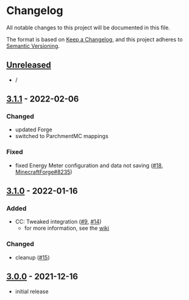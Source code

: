 # Changelog

All notable changes to this project will be documented in this file.

The format is based on [Keep a Changelog],
and this project adheres to [Semantic Versioning].

## [Unreleased]
- /


## [3.1.1] - 2022-02-06

### Changed
- updated Forge
- switched to ParchmentMC mappings

### Fixed
- fixed Energy Meter configuration and data not saving ([#18], [MinecraftForge#8235])

<!-- Links -->
[#18]: https://github.com/AlmostReliable/energymeter-forge/issues/18
[MinecraftForge#8235]: https://github.com/MinecraftForge/MinecraftForge/pull/8235


## [3.1.0] - 2022-01-16

### Added
- CC: Tweaked integration ([#9], [#14])
  - for more information, see the [wiki]

### Changed
- cleanup ([#15])

<!-- Links -->
[wiki]: https://github.com/AlmostReliable/energymeter-forge/wiki/CC:-Tweaked-Integration
[#9]: https://github.com/AlmostReliable/energymeter-forge/pull/9
[#14]: https://github.com/AlmostReliable/energymeter-forge/pull/14
[#15]: https://github.com/AlmostReliable/energymeter-forge/pull/15


## [3.0.0] - 2021-12-16
- initial release


<!-- Links -->
[keep a changelog]: https://keepachangelog.com/en/1.0.0/
[semantic versioning]: https://semver.org/spec/v2.0.0.html

<!-- Versions -->
[unreleased]: https://github.com/AlmostReliable/energymeter-forge/compare/v1.18-3.1.1...HEAD
[3.1.1]: https://github.com/AlmostReliable/energymeter-forge/releases/tag/v1.18-3.1.0..v1.18-3.1.1
[3.1.0]: https://github.com/AlmostReliable/energymeter-forge/releases/tag/v1.18-3.0.0..v1.18-3.1.0
[3.0.0]: https://github.com/AlmostReliable/energymeter-forge/releases/tag/v1.18-3.0.0